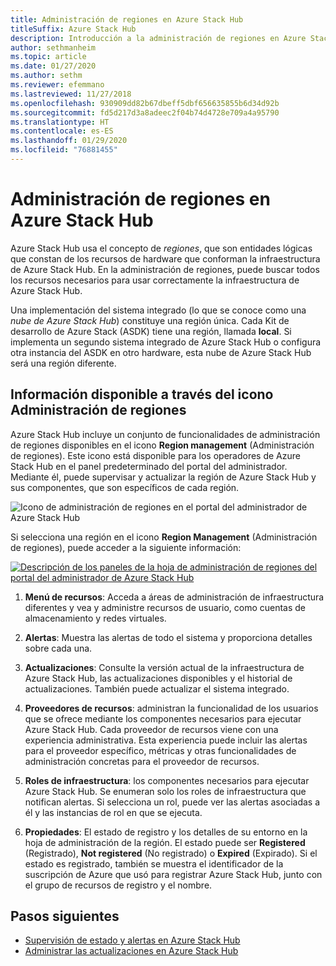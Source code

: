 ```yaml
---
title: Administración de regiones en Azure Stack Hub
titleSuffix: Azure Stack Hub
description: Introducción a la administración de regiones en Azure Stack Hub
author: sethmanheim
ms.topic: article
ms.date: 01/27/2020
ms.author: sethm
ms.reviewer: efemmano
ms.lastreviewed: 11/27/2018
ms.openlocfilehash: 930909dd82b67dbeff5dbf656635855b6d34d92b
ms.sourcegitcommit: fd5d217d3a8adeec2f04b74d4728e709a4a95790
ms.translationtype: HT
ms.contentlocale: es-ES
ms.lasthandoff: 01/29/2020
ms.locfileid: "76881455"
---
```

# <a name="region-management-in-azure-stack-hub"></a>Administración de regiones en Azure Stack Hub

Azure Stack Hub usa el concepto de *regiones*, que son entidades lógicas que constan de los recursos de hardware que conforman la infraestructura de Azure Stack Hub. En la administración de regiones, puede buscar todos los recursos necesarios para usar correctamente la infraestructura de Azure Stack Hub.

Una implementación del sistema integrado (lo que se conoce como una *nube de Azure Stack Hub*) constituye una región única. Cada Kit de desarrollo de Azure Stack (ASDK) tiene una región, llamada **local**. Si implementa un segundo sistema integrado de Azure Stack Hub o configura otra instancia del ASDK en otro hardware, esta nube de Azure Stack Hub será una región diferente.

## <a name="information-available-through-the-region-management-tile"></a>Información disponible a través del icono Administración de regiones

Azure Stack Hub incluye un conjunto de funcionalidades de administración de regiones disponibles en el icono **Region management** (Administración de regiones). Este icono está disponible para los operadores de Azure Stack Hub en el panel predeterminado del portal del administrador. Mediante él, puede supervisar y actualizar la región de Azure Stack Hub y sus componentes, que son específicos de cada región.

![Icono de administración de regiones en el portal del administrador de Azure Stack Hub](media/azure-stack-region-management/image1.png)

Si selecciona una región en el icono **Region Management** (Administración de regiones), puede acceder a la siguiente información:

[![Descripción de los paneles de la hoja de administración de regiones del portal del administrador de Azure Stack Hub](media/azure-stack-region-management/regionssm.png "Hoja de administración de regiones del portal del administrador de Azure Stack Hub")](media/azure-stack-region-management/regions.png#lightbox)

1. **Menú de recursos**: Acceda a áreas de administración de infraestructura diferentes y vea y administre recursos de usuario, como cuentas de almacenamiento y redes virtuales.

2. **Alertas**: Muestra las alertas de todo el sistema y proporciona detalles sobre cada una.

3. **Actualizaciones**: Consulte la versión actual de la infraestructura de Azure Stack Hub, las actualizaciones disponibles y el historial de actualizaciones. También puede actualizar el sistema integrado.

4. **Proveedores de recursos**: administran la funcionalidad de los usuarios que se ofrece mediante los componentes necesarios para ejecutar Azure Stack Hub. Cada proveedor de recursos viene con una experiencia administrativa. Esta experiencia puede incluir las alertas para el proveedor específico, métricas y otras funcionalidades de administración concretas para el proveedor de recursos.

5. **Roles de infraestructura**: los componentes necesarios para ejecutar Azure Stack Hub. Se enumeran solo los roles de infraestructura que notifican alertas. Si selecciona un rol, puede ver las alertas asociadas a él y las instancias de rol en que se ejecuta.

6. **Propiedades**: El estado de registro y los detalles de su entorno en la hoja de administración de la región. El estado puede ser **Registered** (Registrado), **Not registered** (No registrado) o **Expired** (Expirado). Si el estado es registrado, también se muestra el identificador de la suscripción de Azure que usó para registrar Azure Stack Hub, junto con el grupo de recursos de registro y el nombre.

## <a name="next-steps"></a>Pasos siguientes

- [Supervisión de estado y alertas en Azure Stack Hub](azure-stack-monitor-health.md)
- [Administrar las actualizaciones en Azure Stack Hub](azure-stack-updates.md)
